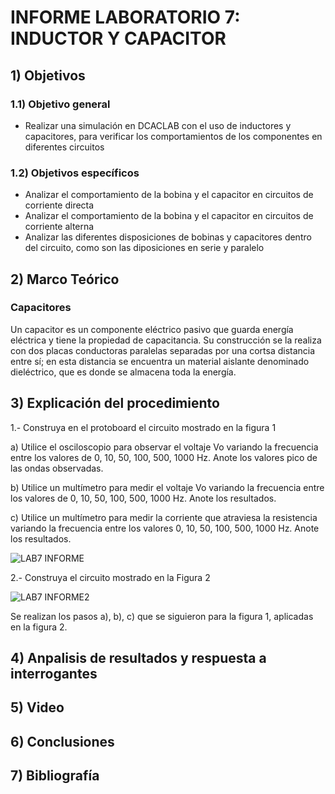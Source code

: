 # INFORME LABORATORIO 7: INDUCTOR Y CAPACITOR


##  1) Objetivos

### 1.1) Objetivo general
- Realizar una simulación en DCACLAB con el uso de inductores y capacitores, para verificar los comportamientos de los componentes en diferentes circuitos
### 1.2) Objetivos específicos
- Analizar el comportamiento de la bobina y el capacitor en circuitos de corriente directa
- Analizar el comportamiento de la bobina y el capacitor en circuitos de corriente alterna
- Analizar las diferentes disposiciones de bobinas y capacitores dentro del circuito, como son las diposiciones en serie y paralelo

## 2)  Marco Teórico

### Capacitores

Un capacitor es un componente eléctrico pasivo que guarda energía eléctrica y tiene la propiedad de capacitancia. Su construcción se la realiza con dos placas conductoras paralelas separadas por una cortsa distancia entre sí; en esta distancia se encuentra un material aislante denominado dieléctrico, que es donde se almacena toda la energía.



## 3) Explicación del procedimiento
1.- Construya en el protoboard el circuito mostrado en la figura 1

a) Utilice el osciloscopio para observar el voltaje Vo variando la frecuencia entre los valores de 0, 10, 50, 100, 500, 1000 Hz. Anote los valores pico de las ondas observadas.

b) Utilice un multímetro para medir el voltaje Vo variando la frecuencia entre los valores de 0, 10, 50, 100, 500, 1000 Hz. Anote los resultados.

c) Utilice un multímetro para medir la corriente que atraviesa la resistencia variando la
frecuencia entre los valores 0, 10, 50, 100, 500, 1000 Hz. Anote los resultados.


![LAB7 INFORME](https://user-images.githubusercontent.com/99141342/153498022-591d9476-2fdb-4dae-8255-f9aaa5460ec2.PNG)

2.- Construya el circuito mostrado en la Figura 2

![LAB7 INFORME2](https://user-images.githubusercontent.com/99141342/153503716-e67cef1e-30e7-4433-a367-b80b8fc4931f.PNG)

Se realizan los pasos a), b), c) que se siguieron para la figura 1, aplicadas en la figura 2.  


## 4) Anpalisis de resultados y  respuesta a interrogantes



## 5)  Video



## 6) Conclusiones



## 7) Bibliografía



